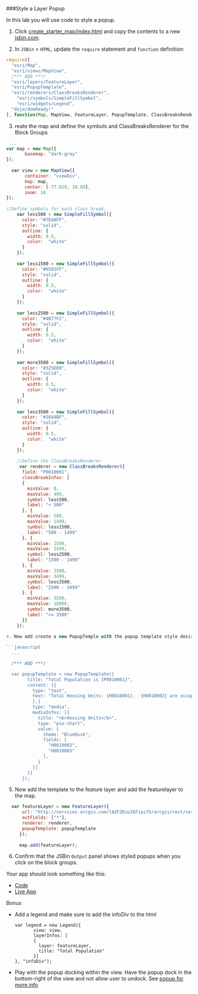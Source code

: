 ###Style a Layer Popup

In this lab you will use code to style a popup.

1. Click [create_starter_map/index.html](../create_starter_map/index.html) and copy the contents to a new [jsbin.com](http://jsbin.com).

2. In `JSBin` > `HTML`, update the `require` statement and `function` definition:

  ```javascript
  require([
    "esri/Map",
    "esri/views/MapView",
    /*** ADD ***/
    "esri/layers/FeatureLayer",
    "esri/PopupTemplate",
    "esri/renderers/ClassBreaksRenderer",
	  "esri/symbols/SimpleFillSymbol",
	  "esri/widgets/Legend",
    "dojo/domReady!"
  ], function(Map, MapView, FeatureLayer, PopupTemplate, ClassBreaksRenderer, SimpleFillSymbol, Legend) {
  ```
3. reate the map and define the symbols and ClassBreaksRenderer for the Block Groups
  ```javascript
   ...
  var map = new Map({
         basemap: "dark-gray"
  });
	  
	var view = new MapView({
         container: "viewDiv",
         map: map,
         center: [-77.029, 38.89],
         zoom: 10
  });
       
//Define symbols for each class break.
	  var less500 = new SimpleFillSymbol({
	    color: "#7EAAFF",
		style: "solid",
		outline: {
		  width: 0.5,
		  color:  "white"
		}
	  });
	  
	  var less1500 = new SimpleFillSymbol({
	    color: "#6591FF",
		style: "solid",
		outline: {
		  width: 0.5,
		  color:  "white"
		}
	  });
	  
	  var less2500 = new SimpleFillSymbol({
	    color: "#4B77F2",
		style: "solid",
		outline: {
		  width: 0.5,
		  color:  "white"
		}
	  });
	  
	  var more3500 = new SimpleFillSymbol({
	    color: "#325ED9",
		style: "solid",
		outline: {
		  width: 0.5,
		  color:  "white"
		}
	  });
	  
	  var less3500 = new SimpleFillSymbol({
	    color: "#1844BF",
		style: "solid",
		outline: {
		  width: 0.5,
		  color:  "white"
		}
	  });
	  
	  //Define the ClassBreaksRenderer
	   var renderer = new ClassBreaksRenderer({
        field: "P0010001",
        classBreakInfos: [
        {
          minValue: 0,
          maxValue: 499,
          symbol: less500,
          label: "< 500"
        }, {
          minValue: 500,
          maxValue: 1499,
          symbol: less1500,
          label: "500 - 1499"
        }, {
          minValue: 1500,
          maxValue: 2499,
          symbol: less2500,
          label: "1500 - 2499"
        }, {
          minValue: 2500,
          maxValue: 3499,
          symbol: less3500,
          label: "2500 - 3499"
        }, {
		  minValue: 3500,
          maxValue: 10000,
          symbol: more3500,
          label: "<= 3500"
        }]
      });
      
4. Now add create a new PopupTemple with the popup template style desired:

  ```javascript
    ...

    /*** ADD ***/

    var popupTemplate = new PopupTemplate({
		  title: "Total Population is {P0010001}",
		  content: [{ 
            type: "text",		  
			text: "Total Housing Units: {H0010001}.  {H0010002} are occupied and {H0010003} are vacant."
		  	},{
        	type: "media",
            mediaInfos: [{
              title: "<b>Housing Units</b>",
              type: "pie-chart",
              value: {
                theme: "BlueDusk",
                fields: [
                  "H0010002",
				  "H0010003"
                ],
              }
            }]
          }]
		});
  ```
5. Now add the template to the feature layer and add the featurelayer to the map.

  ```javascript
    var featureLayer = new FeatureLayer({
        url: "http://services.arcgis.com/lA2FZKuu26Fips7U/arcgis/rest/services/BlockGroupsDC/FeatureServer/0",
        outFields: ["*"],
		renderer: renderer,
        popupTemplate: popupTemplate
	   });
	  
	   map.add(featureLayer);
  ```

6. Confirm that the JSBin `Output` panel shows styled popups when you click on the block groups.

Your app should look something like this:
* [Code](index.html)
* [Live App](http://jofraley.github.io/Hacking_JavaScript/labs/jsapi/style_simple_popup/index.html)

Bonus
* Add a legend and make sure to add the infoDiv to the html
  ```
  var legend = new Legend({
         view: view,
         layerInfos: [
         {
           layer: featureLayer,
           title: "Total Population"
         }]
  }, "infoDiv");
* Play with the popup docking within the view.  Have the popup dock in the bottom-right of the view and not allow user to undock.  See [popup for more info](https://developers.arcgis.com/javascript/latest/api-reference/esri-widgets-Popup.html#dockOptions)
